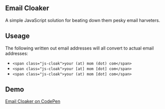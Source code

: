 ## Email Cloaker

A simple JavaScript solution for beating down them pesky email harveters.

## Useage

The following written out email addresses will all convert to actual email addresses:

- ```<span class="js-cloak">your (at) mom (dot) com</span>```
- ```<span class="js-cloak">your [at] mom [dot] com</span>```
- ```<span class="js-cloak">your (at) mom [dot] com</span>```

## Demo

[Email Cloaker on CodePen](https://codepen.io/StephenScaff/pen/awyxKm/)
